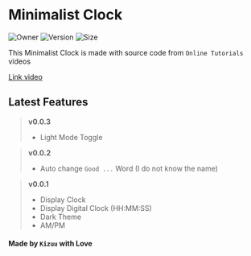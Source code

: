 # Minimalist Clock

![Owner](https://img.shields.io/badge/Owner-Kizuu-blue) ![Version](https://badgen.net/badge/version/v0.0.3/blue) ![Size](https://img.shields.io/github/languages/code-size/KizuuDev/min-clock)

This Minimalist Clock is made with source code from `Online Tutorials` videos

[Link video](https://youtu.be/s9mGaRSRGZw)

## Latest Features

> **v0.0.3**
> - Light Mode Toggle
>

> **v0.0.2**
> - Auto change `Good ...` Word (I do not know the name)
>

> **v0.0.1**
> - Display Clock
> - Display Digital Clock (HH:MM:SS)
> - Dark Theme
> - AM/PM
>

#### Made by `Kizuu` with Love
